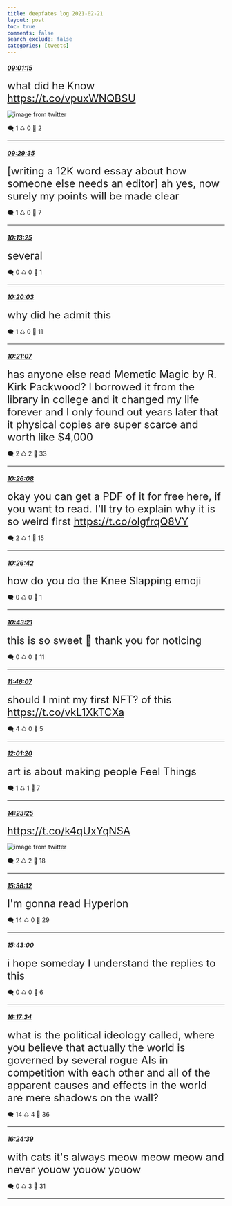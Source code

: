 ```yaml
---
title: deepfates log 2021-02-21
layout: post
toc: true
comments: false
search_exclude: false
categories: [tweets]
---
```



#### <a href = "https://twitter.com/deepfates/status/1363519160395784193">*09:01:15*</a>

<font size="5">what did he Know  https://t.co/vpuxWNQBSU</font>

![image from twitter](/images/Euwxcp2VkAI7W_q.jpg)


🗨️ 1 ♺ 0 🤍  2   

---
    
#### <a href = "https://twitter.com/deepfates/status/1363526289043296259">*09:29:35*</a>

<font size="5">[writing a 12K word essay about how someone else needs an editor]  ah yes, now surely my points will be made clear</font>



🗨️ 1 ♺ 0 🤍  7   

---
    
#### <a href = "https://twitter.com/deepfates/status/1363537321883095041">*10:13:25*</a>

<font size="5">several</font>



🗨️ 0 ♺ 0 🤍  1   

---
    
#### <a href = "https://twitter.com/deepfates/status/1363538993183293442">*10:20:03*</a>

<font size="5">why did he admit this</font>



🗨️ 1 ♺ 0 🤍  11   

---
    
#### <a href = "https://twitter.com/deepfates/status/1363539258837884928">*10:21:07*</a>

<font size="5">has anyone else read Memetic Magic by R. Kirk Packwood? I borrowed it from the library in college and it changed my life forever and I only found out years later that it physical copies are super scarce and worth like $4,000</font>



🗨️ 2 ♺ 2 🤍  33   

---
    
#### <a href = "https://twitter.com/deepfates/status/1363540520614592513">*10:26:08*</a>

<font size="5">okay you can get a PDF of it for free here, if you want to read. I'll try to explain why it is so weird first  https://t.co/olgfrqQ8VY</font>



🗨️ 2 ♺ 1 🤍  15   

---
    
#### <a href = "https://twitter.com/deepfates/status/1363540664986726400">*10:26:42*</a>

<font size="5">how do you do the Knee Slapping emoji</font>



🗨️ 0 ♺ 0 🤍  1   

---
    
#### <a href = "https://twitter.com/deepfates/status/1363544856908361731">*10:43:21*</a>

<font size="5">this is so sweet 🤗 thank you for noticing</font>



🗨️ 0 ♺ 0 🤍  11   

---
    
#### <a href = "https://twitter.com/deepfates/status/1363560651709247490">*11:46:07*</a>

<font size="5">should I mint my first NFT? of this  https://t.co/vkL1XkTCXa</font>



🗨️ 4 ♺ 0 🤍  5   

---
    
#### <a href = "https://twitter.com/deepfates/status/1363564481289228290">*12:01:20*</a>

<font size="5">art is about making people Feel Things</font>



🗨️ 1 ♺ 1 🤍  7   

---
    
#### <a href = "https://twitter.com/deepfates/status/1363600237894377474">*14:23:25*</a>

<font size="5"> https://t.co/k4qUxYqNSA</font>

![image from twitter](/images/Eux7L9UVgAEtnb6.jpg)


🗨️ 2 ♺ 2 🤍  18   

---
    
#### <a href = "https://twitter.com/deepfates/status/1363618554285711364">*15:36:12*</a>

<font size="5">I'm gonna read Hyperion</font>



🗨️ 14 ♺ 0 🤍  29   

---
    
#### <a href = "https://twitter.com/deepfates/status/1363620263552638976">*15:43:00*</a>

<font size="5">i hope someday I understand the replies to this</font>



🗨️ 0 ♺ 0 🤍  6   

---
    
#### <a href = "https://twitter.com/deepfates/status/1363628962954371073">*16:17:34*</a>

<font size="5">what is the political ideology called, where you believe that actually the world is governed by several rogue AIs in competition with each other and all of the apparent causes and effects in the world are mere shadows on the wall?</font>



🗨️ 14 ♺ 4 🤍  36   

---
    
#### <a href = "https://twitter.com/deepfates/status/1363630746460516354">*16:24:39*</a>

<font size="5">with cats it's always meow meow meow and never youow youow youow</font>



🗨️ 0 ♺ 3 🤍  31   

---
    
            


